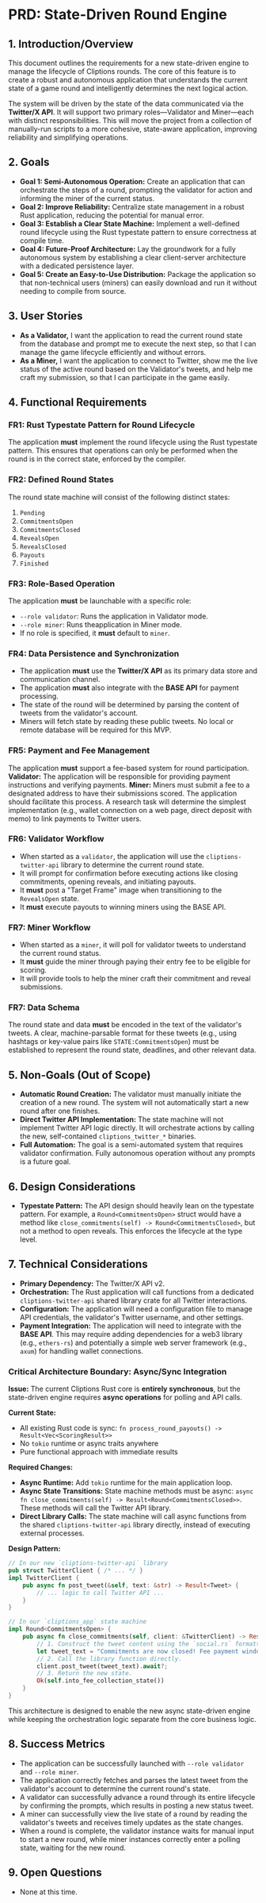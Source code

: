 # PRD: State-Driven Round Engine

## 1. Introduction/Overview

This document outlines the requirements for a new state-driven engine to manage the lifecycle of Cliptions rounds. The core of this feature is to create a robust and autonomous application that understands the current state of a game round and intelligently determines the next logical action.

The system will be driven by the state of the data communicated via the **Twitter/X API**. It will support two primary roles—Validator and Miner—each with distinct responsibilities. This will move the project from a collection of manually-run scripts to a more cohesive, state-aware application, improving reliability and simplifying operations.

## 2. Goals

-   **Goal 1: Semi-Autonomous Operation:** Create an application that can orchestrate the steps of a round, prompting the validator for action and informing the miner of the current status.
-   **Goal 2: Improve Reliability:** Centralize state management in a robust Rust application, reducing the potential for manual error.
-   **Goal 3: Establish a Clear State Machine:** Implement a well-defined round lifecycle using the Rust typestate pattern to ensure correctness at compile time.
-   **Goal 4: Future-Proof Architecture:** Lay the groundwork for a fully autonomous system by establishing a clear client-server architecture with a dedicated persistence layer.
-   **Goal 5: Create an Easy-to-Use Distribution:** Package the application so that non-technical users (miners) can easily download and run it without needing to compile from source.

## 3. User Stories

-   **As a Validator,** I want the application to read the current round state from the database and prompt me to execute the next step, so that I can manage the game lifecycle efficiently and without errors.
-   **As a Miner,** I want the application to connect to Twitter, show me the live status of the active round based on the Validator's tweets, and help me craft my submission, so that I can participate in the game easily.

## 4. Functional Requirements

### FR1: Rust Typestate Pattern for Round Lifecycle
The application **must** implement the round lifecycle using the Rust typestate pattern. This ensures that operations can only be performed when the round is in the correct state, enforced by the compiler.

### FR2: Defined Round States
The round state machine will consist of the following distinct states:
1.  `Pending`
2.  `CommitmentsOpen`
3.  `CommitmentsClosed`
4.  `RevealsOpen`
5.  `RevealsClosed`
6.  `Payouts`
7.  `Finished`

### FR3: Role-Based Operation
The application **must** be launchable with a specific role:
-   `--role validator`: Runs the application in Validator mode.
-   `--role miner`: Runs theapplication in Miner mode.
-   If no role is specified, it **must** default to `miner`.

### FR4: Data Persistence and Synchronization
-   The application **must** use the **Twitter/X API** as its primary data store and communication channel.
-   The application **must** also integrate with the **BASE API** for payment processing.
-   The state of the round will be determined by parsing the content of tweets from the validator's account.
-   Miners will fetch state by reading these public tweets. No local or remote database will be required for this MVP.

### FR5: Payment and Fee Management
The application **must** support a fee-based system for round participation.
**Validator:** The application will be responsible for providing payment instructions and verifying payments.
**Miner:** Miners must submit a fee to a designated address to have their submissions scored. The application should facilitate this process.
A research task will determine the simplest implementation (e.g., wallet connection on a web page, direct deposit with memo) to link payments to Twitter users.

### FR6: Validator Workflow
-   When started as a `validator`, the application will use the `cliptions-twitter-api` library to determine the current round state.
-   It will prompt for confirmation before executing actions like closing commitments, opening reveals, and initiating payouts.
-   It **must** post a "Target Frame" image when transitioning to the `RevealsOpen` state.
-   It **must** execute payouts to winning miners using the BASE API.

### FR7: Miner Workflow
-   When started as a `miner`, it will poll for validator tweets to understand the current round status.
-   It **must** guide the miner through paying their entry fee to be eligible for scoring.
-   It will provide tools to help the miner craft their commitment and reveal submissions.

### FR7: Data Schema
The round state and data **must** be encoded in the text of the validator's tweets. A clear, machine-parsable format for these tweets (e.g., using hashtags or key-value pairs like `STATE:CommitmentsOpen`) must be established to represent the round state, deadlines, and other relevant data.

## 5. Non-Goals (Out of Scope)

-   **Automatic Round Creation:** The validator must manually initiate the creation of a new round. The system will not automatically start a new round after one finishes.
-   **Direct Twitter API Implementation:** The state machine will not implement Twitter API logic directly. It will orchestrate actions by calling the new, self-contained `cliptions_twitter_*` binaries.
-   **Full Automation:** The goal is a semi-automated system that requires validator confirmation. Fully autonomous operation without any prompts is a future goal.

## 6. Design Considerations

-   **Typestate Pattern:** The API design should heavily lean on the typestate pattern. For example, a `Round<CommitmentsOpen>` struct would have a method like `close_commitments(self) -> Round<CommitmentsClosed>`, but not a method to open reveals. This enforces the lifecycle at the type level.

## 7. Technical Considerations

-   **Primary Dependency:** The Twitter/X API v2.
-   **Orchestration:** The Rust application will call functions from a dedicated `cliptions-twitter-api` shared library crate for all Twitter interactions.
-   **Configuration:** The application will need a configuration file to manage API credentials, the validator's Twitter username, and other settings.
-   **Payment Integration:** The application will need to integrate with the **BASE API**. This may require adding dependencies for a web3 library (e.g., `ethers-rs`) and potentially a simple web server framework (e.g., `axum`) for handling wallet connections.

### Critical Architecture Boundary: Async/Sync Integration

**Issue:** The current Cliptions Rust core is **entirely synchronous**, but the state-driven engine requires **async operations** for polling and API calls.

**Current State:**
- All existing Rust code is sync: `fn process_round_payouts() -> Result<Vec<ScoringResult>>`
- No `tokio` runtime or async traits anywhere
- Pure functional approach with immediate results

**Required Changes:**
- **Async Runtime:** Add `tokio` runtime for the main application loop.
- **Async State Transitions:** State machine methods must be async: `async fn close_commitments(self) -> Result<Round<CommitmentsClosed>>`. These methods will call the Twitter API library.
- **Direct Library Calls:** The state machine will call async functions from the shared `cliptions-twitter-api` library directly, instead of executing external processes.

**Design Pattern:**
```rust
// In our new `cliptions-twitter-api` library
pub struct TwitterClient { /* ... */ }
impl TwitterClient {
    pub async fn post_tweet(&self, text: &str) -> Result<Tweet> {
        // ... logic to call Twitter API ...
    }
}

// In our `cliptions_app` state machine
impl Round<CommitmentsOpen> {
    pub async fn close_commitments(self, client: &TwitterClient) -> Result<Round<CommitmentsClosed>> {
        // 1. Construct the tweet content using the `social.rs` formatter.
        let tweet_text = "Commitments are now closed! Fee payment window is now open.";
        // 2. Call the library function directly.
        client.post_tweet(tweet_text).await?;
        // 3. Return the new state.
        Ok(self.into_fee_collection_state())
    }
}
```

This architecture is designed to enable the new async state-driven engine while keeping the orchestration logic separate from the core business logic.

## 8. Success Metrics

-   The application can be successfully launched with `--role validator` and `--role miner`.
-   The application correctly fetches and parses the latest tweet from the validator's account to determine the current round's state.
-   A validator can successfully advance a round through its entire lifecycle by confirming the prompts, which results in posting a new status tweet.
-   A miner can successfully view the live state of a round by reading the validator's tweets and receives timely updates as the state changes.
-   When a round is complete, the validator instance waits for manual input to start a new round, while miner instances correctly enter a polling state, waiting for the new round.

## 9. Open Questions
- None at this time. 